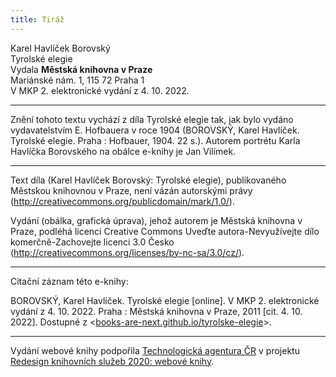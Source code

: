 ```yaml
---
title: Tiráž
---
```


Karel Havlíček Borovský    
Tyrolské elegie  
Vydala **Městská knihovna v Praze**  
Mariánské nám. 1, 115 72 Praha 1  
V MKP 2. elektronické vydání z 4. 10. 2022.

***

Znění tohoto textu vychází z díla Tyrolské elegie tak, jak bylo vydáno vydavatelstvím E. Hofbauera v roce 1904 (BOROVSKÝ, Karel Havlíček. Tyrolské elegie. Praha : Hofbauer, 1904. 22 s.).
Autorem portrétu Karla Havlíčka Borovského na obálce e-knihy je Jan Vilímek.  

***

  
Text díla (Karel Havlíček Borovský: Tyrolské elegie), publikovaného Městskou knihovnou v Praze, není vázán autorskými právy (http://creativecommons.org/publicdomain/mark/1.0/).

  
Vydání (obálka, grafická úprava), jehož autorem je Městská knihovna v Praze, podléhá licenci Creative Commons Uveďte autora-Nevyužívejte dílo komerčně-Zachovejte licenci 3.0 Česko (http://creativecommons.org/licenses/by-nc-sa/3.0/cz/).

***

Citační záznam této e-knihy:

BOROVSKÝ, Karel Havlíček. Tyrolské elegie \[online\]. V MKP 2. elektronické vydání z 4. 10. 2022. Praha : Městská knihovna v Praze, 2011 \[cit. 4. 10. 2022]. Dostupné z <[books-are-next.github.io/tyrolske-elegie](https://books-are-next.github.io/tyrolske-elegie/)>.

***

Vydání webové knihy podpořila [Technologická agentura ČR](https://www.tacr.cz/) v projektu [Redesign knihovních služeb 2020: webové knihy](https://starfos.tacr.cz/cs/project/TL04000391).